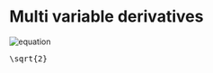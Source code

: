 # Multi variable derivatives

![equation](http://latex.codecogs.com/svg.latex?x^k=kx^{k-1})

<pre xml:lang="latex">\sqrt{2}</pre>
